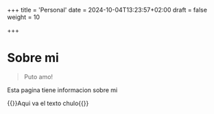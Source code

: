 +++
title = 'Personal'
date = 2024-10-04T13:23:57+02:00
draft = false
weight = 10

+++

# Sobre mi

> Puto amo! 

Esta pagina tiene informacion sobre mi 

{{<color color="green">}}Aqui va el texto chulo{{</color>}}